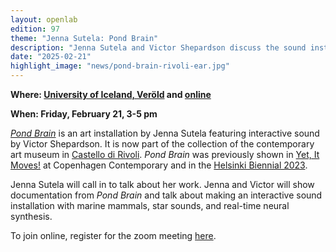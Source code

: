 ```yaml
---
layout: openlab
edition: 97
theme: "Jenna Sutela: Pond Brain"
description: "Jenna Sutela and Victor Shepardson discuss the sound installation Pond Brain, currently showing in Castello di Rivoli."
date: "2025-02-21"
highlight_image: "news/pond-brain-rivoli-ear.jpg"
---
```


<script>
    import CaptionedImage from "../../components/Images/CaptionedImage.svelte"
</script>

<CaptionedImage
src="news/pond-brain-rivoli-ear.jpg"
alt="A microphone hangs over a bronze bowl with an ear-shaped handle"
caption="Pond Brain"/>

    
**Where: [University of Iceland, Veröld](https://maps.app.goo.gl/v5ruRSrcQEeiApak6) and [online](https://eu01web.zoom.us/meeting/register/DJUhehN2Qzy-_Wxl5glQkw)** 

**When: Friday, February 21, 3-5 pm**

<!-- ## Pond Brain -->

*[Pond Brain](../news/pond-brain-rivoli)* is an art installation by Jenna Sutela featuring interactive sound by Victor Shepardson. It is now part of the collection of the contemporary art museum in [Castello di Rivoli](https://www.castellodirivoli.org/mostra/ouverture-2024/). *Pond Brain* was previously shown in
[Yet, It Moves!](https://copenhagencontemporary.org/en/yet-it-moves/)
at Copenhagen Contemporary
and in the 
[Helsinki Biennial 2023](https://helsinkibiennaali.fi/en/artist/jenna-sutela/).

Jenna Sutela will call in to talk about her work. Jenna and Victor will show documentation from *Pond Brain* and talk about making an interactive sound installation with marine mammals, star sounds, and real-time neural synthesis.

To join online, register for the zoom meeting [here](https://eu01web.zoom.us/meeting/register/DJUhehN2Qzy-_Wxl5glQkw).
